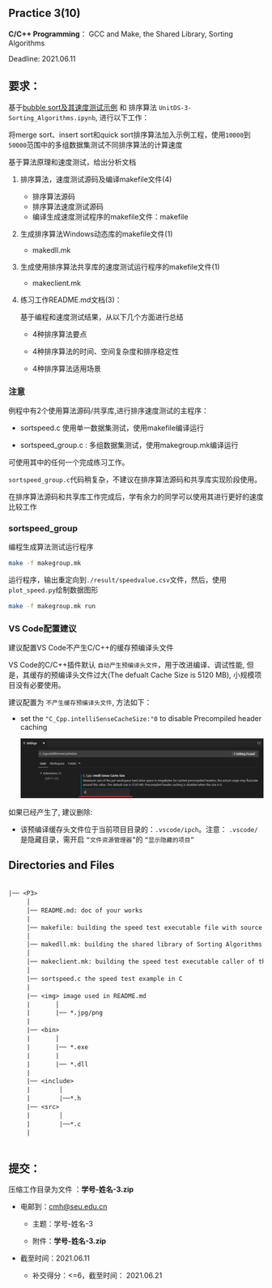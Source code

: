 
## Practice 3(10)

**C/C++ Programming**： GCC and Make, the Shared Library, Sorting Algorithms

Deadline: 2021.06.11

## 要求：

基于[bubble sort及其速度测试示例](./demo_p3/) 和 排序算法 `UnitDS-3-Sorting_Algorithms.ipynb`, 进行以下工作：

将merge sort、insert sort和quick sort排序算法加入示例工程，使用`10000`到`50000`范围中的多组数据集测试不同排序算法的计算速度

基于算法原理和速度测试，给出分析文档

1. 排序算法，速度测试源码及编译makefile文件(4)
   
   * 排序算法源码
   * 排序算法速度测试源码
   * 编译生成速度测试程序的makefile文件：makefile
  
2. 生成排序算法Windows动态库的makefile文件(1)
 
   * makedll.mk

3. 生成使用排序算法共享库的速度测试运行程序的makefile文件(1)
 
   * makeclient.mk

4. 练习工作README.md文档(3)：
 
    基于编程和速度测试结果，从以下几个方面进行总结

   * 4种排序算法要点

   * 4种排序算法的时间、空间复杂度和排序稳定性

   * 4种排序算法适用场景

### 注意

例程中有2个使用算法源码/共享库,进行排序速度测试的主程序：

* sortspeed.c 使用单一数据集测试，使用makefile编译运行

* sortspeed_group.c : 多组数据集测试，使用makegroup.mk编译运行
 
可使用其中的任何一个完成练习工作。

`sortspeed_group.c`代码稍复杂，不建议在排序算法源码和共享库实现阶段使用。

在排序算法源码和共享库工作完成后，学有余力的同学可以使用其进行更好的速度比较工作 

### sortspeed_group

编程生成算法测试运行程序

```bash
make -f makegroup.mk
```

运行程序，输出重定向到`./result/speedvalue.csv`文件，然后，使用`plot_speed.py`绘制数据图形

```bash
make -f makegroup.mk run
```
    
###  VS Code配置建议

建议配置VS Code不产生C/C++的缓存预编译头文件
 
VS Code的C/C++插件默认 `自动产生预编译头文件`，用于改进编译、调试性能, 但是，其缓存的预编译头文件过大(The defualt Cache Size is 5120 MB), 小规模项目没有必要使用。

建议配置为 `不产生缓存预编译头文件`, 方法如下：

* set the `"C_Cpp.intelliSenseCacheSize:"0` to disable Precompiled header caching   

   ![vscode_pch_cache](./img/vscode_pch_cache.jpg)
 
如果已经产生了, 建议删除:

* 该预编译缓存头文件位于当前项目目录的：`.vscode/ipch`。注意： `.vscode/`是隐藏目录，需开启 `“文件资源管理器”`的  `“显示隐藏的项目”`

## Directories and Files

```txt
 
|── <P3>
     │ 
     │── README.md: doc of your works
     | 
     │── makefile: building the speed test executable file with source code of Sorting Algorithms
     │ 
     │── makedll.mk: building the shared library of Sorting Algorithms
     │               
     │── makeclient.mk: building the speed test executable caller of the shared library of Sorting Algorithms
     │
     |── sortspeed.c the speed test example in C
     |
     |── <img> image used in README.md  
     |       │
     |       |── *.jpg/png
     |
     |── <bin>
     |       │
     |       |── *.exe
     |       |     
     |       |── *.dll
     |
     |── <include> 
     |        │
     |        |──*.h     
     |── <src> 
     |        │
     |        |──*.c     
     |
                         
```  

## 提交：

压缩工作目录为文件 ：**学号-姓名-3.zip**

* 电邮到：cmh@seu.edu.cn 
    
  * 主题：学号-姓名-3
    
  * 附件：**学号-姓名-3.zip**

* 截至时间：2021.06.11

   * 补交得分：<=6，截至时间： 2021.06.21

